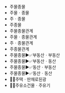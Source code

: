 - 주물종물
- 주물ㆍ종물
- 주ㆍ종물
- 주종물
- 주물종물관계
- 주물ㆍ종물관계
- 주ㆍ종물관계
- 주종물관계
- 주물종물▶️✅부동산ㆍ부동산
- 주물종물▶️✅부동산ㆍ동산
- 주물종물▶️✅동산ㆍ부동산
- 주물종물▶️✅동산ㆍ동산
- 📌✅주택ㆍ딴채로된광
- 📌✅주유소건물ㆍ주유기